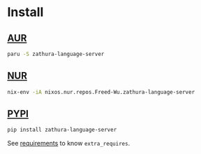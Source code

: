 # Install

## [AUR](https://aur.archlinux.org/packages/zathura-language-server)

```sh
paru -S zathura-language-server
```

## [NUR](https://nur.nix-community.org/repos/Freed-Wu)

```sh
nix-env -iA nixos.nur.repos.Freed-Wu.zathura-language-server
```

## [PYPI](https://pypi.org/project/zathura-language-server)

```sh
pip install zathura-language-server
```

See [requirements](requirements) to know `extra_requires`.
